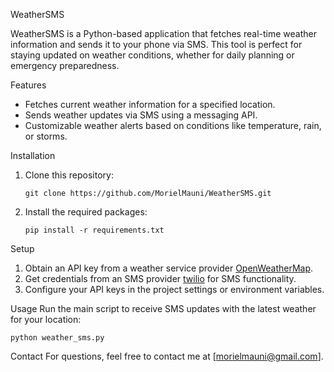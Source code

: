 WeatherSMS

WeatherSMS is a Python-based application that fetches real-time weather information and sends it to your phone via SMS. This tool is perfect for staying updated on weather conditions, whether for daily planning or emergency preparedness.

Features
- Fetches current weather information for a specified location.
- Sends weather updates via SMS using a messaging API.
- Customizable weather alerts based on conditions like temperature, rain, or storms.
  
Installation
1. Clone this repository:
   ```
   git clone https://github.com/MorielMauni/WeatherSMS.git
   ```
2. Install the required packages:
   ```
   pip install -r requirements.txt
   ```

Setup
1. Obtain an API key from a weather service provider [OpenWeatherMap](https://openweathermap.org/api).
2. Get credentials from an SMS provider [twilio](https://www.twilio.com) for SMS functionality.
3. Configure your API keys in the project settings or environment variables.

Usage
Run the main script to receive SMS updates with the latest weather for your location:
   ```
   python weather_sms.py
   ```

Contact
For questions, feel free to contact me at [morielmauni@gmail.com].
